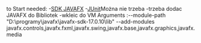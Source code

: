 to Start needed: 
    -<a href="https://openjfx.io/">SDK JAVAFX</a>
    -<a href="https://junit.org/junit5/">JUnit</a>Można nie trzeba
    -trzeba dodac JAVAFX do Bibliotek
    -wkleic do VM Arguments :--module-path "D:\programy\javafx\javafx-sdk-17.0.10\lib" --add-modules javafx.controls,javafx.fxml,javafx.swing,javafx.base,javafx.graphics,javafx.media
